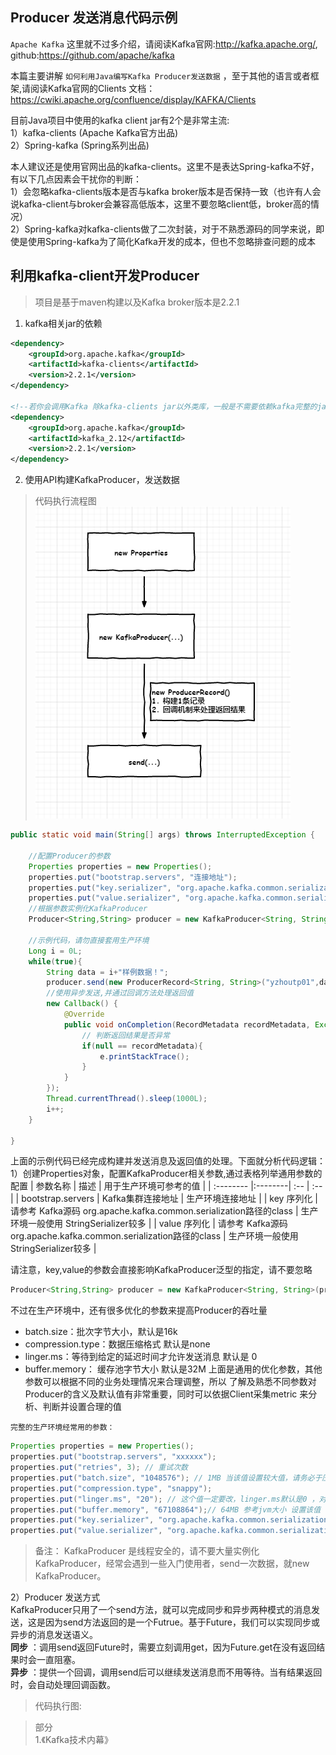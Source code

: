 

## Producer 发送消息代码示例

`Apache Kafka` 这里就不过多介绍，请阅读Kafka官网:http://kafka.apache.org/, github:https://github.com/apache/kafka

本篇主要讲解 `如何利用Java编写Kafka Producer发送数据` ，至于其他的语言或者框架,请阅读Kafka官网的Clients 文档： https://cwiki.apache.org/confluence/display/KAFKA/Clients


目前Java项目中使用的kafka client jar有2个是非常主流:    
1）kafka-clients (Apache Kafka官方出品)  
2）Spring-kafka (Spring系列出品)

本人建议还是使用官网出品的kafka-clients。这里不是表达Spring-kafka不好，有以下几点因素会干扰你的判断：   
1）会忽略kafka-clients版本是否与kafka broker版本是否保持一致（也许有人会说kafka-client与broker会兼容高低版本，这里不要忽略client低，broker高的情况）  
2）Spring-kafka对kafka-clients做了二次封装，对于不熟悉源码的同学来说，即使是使用Spring-kafka为了简化Kafka开发的成本，但也不忽略排查问题的成本

## 利用kafka-client开发Producer
>项目是基于maven构建以及Kafka broker版本是2.2.1

1. kafka相关jar的依赖
```xml
<dependency>
    <groupId>org.apache.kafka</groupId>
    <artifactId>kafka-clients</artifactId>
    <version>2.2.1</version>
</dependency>

<!--若你会调用Kafka 除kafka-clients jar以外类库，一般是不需要依赖kafka完整的jar -->
<dependency>
    <groupId>org.apache.kafka</groupId>
    <artifactId>kafka_2.12</artifactId>
    <version>2.2.1</version>
</dependency>
```

2. 使用API构建KafkaProducer，发送数据
>代码执行流程图
![avatar](images/(1)Producer发送消息代码流程图.png)

```java
public static void main(String[] args) throws InterruptedException {

    //配置Producer的参数
    Properties properties = new Properties();
    properties.put("bootstrap.servers", "连接地址");
    properties.put("key.serializer", "org.apache.kafka.common.serialization.StringSerializer");
    properties.put("value.serializer", "org.apache.kafka.common.serialization.StringSerializer");
    //根据参数实例化KafkaProducer
    Producer<String,String> producer = new KafkaProducer<String, String>(properties);

    //示例代码，请勿直接套用生产环境
    Long i = 0L;
    while(true){
        String data = i+"样例数据！";
        producer.send(new ProducerRecord<String, String>("yzhoutp01",data), 
        //使用异步发送,并通过回调方法处理返回值
        new Callback() {
            @Override
            public void onCompletion(RecordMetadata recordMetadata, Exception e) {
                // 判断返回结果是否异常
                if(null == recordMetadata){
                    e.printStackTrace();
                }
            }
        });
        Thread.currentThread().sleep(1000L);
        i++;
    }

}
```

上面的示例代码已经完成构建并发送消息及返回值的处理。下面就分析代码逻辑：   
1）创建Properties对象，配置KafkaProducer相关参数,通过表格列举通用参数的配置
| 参数名称      | 描述  |  用于生产环境可参考的值   |
| :-------- |:--------| :-- | :-- |
| bootstrap.servers   |  Kafka集群连接地址   | 生产环境连接地址 |
| key 序列化     |  请参考 Kafka源码 org.apache.kafka.common.serialization路径的class  | 生产环境一般使用 StringSerializer较多 |
| value 序列化     | 请参考 Kafka源码 org.apache.kafka.common.serialization路径的class  | 生产环境一般使用 StringSerializer较多 |

请注意，key,value的参数会直接影响KafkaProducer泛型的指定，请不要忽略    
```java
Producer<String,String> producer = new KafkaProducer<String, String>(properties);
```
不过在生产环境中，还有很多优化的参数来提高Producer的吞吐量
* batch.size：批次字节大小，默认是16k
* compression.type：数据压缩格式 默认是none
* linger.ms：等待到给定的延迟时间才允许发送消息 默认是 0
* buffer.memory： 缓存池字节大小 默认是32M
上面是通用的优化参数，其他参数可以根据不同的业务处理情况来合理调整，所以 了解及熟悉不同参数对Producer的含义及默认值有非常重要，同时可以依据Client采集metric 来分析、判断并设置合理的值

`完整的生产环境经常用的参数：`
```java
Properties properties = new Properties();
properties.put("bootstrap.servers", "xxxxxx");
properties.put("retries", 3); // 重试次数
properties.put("batch.size", "1048576"); // 1MB 当该值设置较大值，请务必于压缩参数一起使用
properties.put("compression.type", "snappy");
properties.put("linger.ms", "20"); // 这个值一定要改，linger.ms默认是0 ，对于批量来说一点都不友好
properties.put("buffer.memory", "67108864");// 64MB 参考jvm大小 设置该值
properties.put("key.serializer", "org.apache.kafka.common.serialization.StringSerializer");
properties.put("value.serializer", "org.apache.kafka.common.serialization.StringSerializer");
```

>备注： KafkaProducer 是线程安全的，请不要大量实例化KafkaProducer，经常会遇到一些入门使用者，send一次数据，就new KafkaProducer。

2）Producer 发送方式    
KafkaProducer只用了一个send方法，就可以完成同步和异步两种模式的消息发送，这是因为send方法返回的是一个Futrue。基于Future，我们可以实现同步或异步的消息发送语义。     
**同步** ：调用send返回Future时，需要立刻调用get，因为Future.get在没有返回结果时会一直阻塞。  
**异步** ：提供一个回调，调用send后可以继续发送消息而不用等待。当有结果返回时，会自动处理回调函数。 

>代码执行图:




>部分   
1.《Kafka技术内幕》